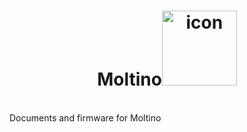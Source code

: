 <h1 align="center">Moltino<img src="https://github.com/athomas1967/Moltino/blob/main/images/icon.png" alt="icon" width="120"/></h1>

<br>
Documents and firmware for Moltino
